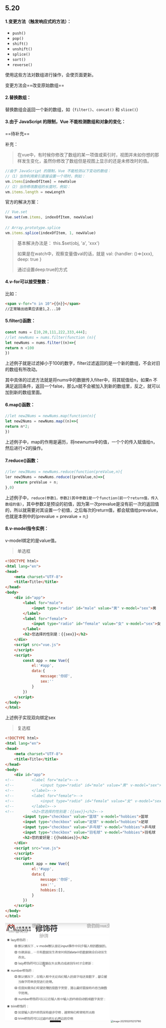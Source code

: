 ## 5.20

#### 1.变更方法（触发响应式的方法）：

- `push()`
- `pop()`
- `shift()`
- `unshift()`
- `splice()`
- `sort()`
- `reverse()`

使用这些方法对数组进行操作，会使页面更新。

变更方法会==改变原始数组==



#### 2.替换数组：

替换数组会返回一个新的数组，如（`filter()`、`concat()` 和 `slice()`）



#### 3.由于 JavaScript 的限制，Vue **不能检测**数组和对象的变化：

==待补充==

补充：

> 在vue中，有时候你修改了数组的某一项值或索引时，视图并未如你想的那样发生变化，虽然你修改了数组但是视图上显示的还是未修改时的值。

```js
//由于 JavaScript 的限制，Vue 不能检测以下变动的数组：
//（1）当你利用索引直接设置一个项时，例如：
vm.items[indexOfItem] = newValue
//（2）当你修改数组的长度时，例如：
vm.items.length = newLength
```

官方的解决方案：

```js
// Vue.set
Vue.set(vm.items, indexOfItem, newValue)

// Array.prototype.splice
vm.items.splice(indexOfItem, 1, newValue)
```

> 基本解决办法是： this.$set(obj, 'a', 'xxx')
>
> 如果是在watch中，观察变量值val的话，就是 val: {handler: ()=>{xxx}, deep: true }
>
> 通过设置deep:true的方式

#### 4.v-for可以接受整数：

比如：

```html
<span v-for="n in 10">{{n}}</span>
//正常输出结果应该是1,2...10
```



#### 5.filter()函数：

```js
const nums = [10,20,111,222,333,444];
//let newNums = nums.filter(function (n){
let newNums = nums.filter((n)=>{
return n <100
})
```

上述例子就是过滤掉小于100的数字，filter过滤返回的是一个新的数组，不会对旧的数组有所改动。

其中具体的过滤方法就是将nums中的数据传入filter中，将其赋值给n，如果n 不满足返回条件，返回一个false，那么n就不会被加入到新的数组里，反之，就可以加到新的数组里面。



#### 6.map()函数：

```js
//let new2Nums = newNums.map(function(n){
let new2Nums = newNums.map((n)=>{
return n*2;
})
```

上述例子中，map的作用是遍历，将newnums中的值，一个个的传入赋值给n，然后进行×2的操作。



#### 7.reduce()函数：

```js
//ler new3Nums = newNums.reduce(function(preValue,n){
ler new3Nums = newNums.reduce((preValue,n)=>{
	return preValue + n;
},0)
```

上述例子中，`reduce(参数1，参数2)其中参数1是一个function(前一个return值，传入数组的值)`，其中参数2是预设的初值，因为第一次prevalue是没有前一次的返回值的，所以就需要对其设置一个初值，之后每次的return值，都会赋值给prevalue，也就是本例中的(prevalue = prevalue + n;)



#### 8.v-model指令实例：

v-model绑定的是value值。

> 单选框

```html
<!DOCTYPE html>
<html lang="en">
<head>
    <meta charset="UTF-8">
    <title>Title</title>
</head>
<body>
    <div id="app">
        <label for="male">
            <input type="radio" id="male" value="男" v-model="sex">男
        </label>
        <label for="female">
            <input type="radio" id="female" value="女" v-model="sex">女
        </label>
        <h2>您选择的性别是：{{sex}}</h2>
    </div>
    <script src="vue.js">
    </script>
    <script>
        const app = new Vue({
            el:'#app',
            data:{
                message:'你好',
                sex:''
            }
        })
    </script>
</body>
</html>
```

上述例子实现双向绑定sex

> 复选框

```html
<!DOCTYPE html>
<html lang="en">
<head>
    <meta charset="UTF-8">
    <title>Title</title>
</head>
<body>
    <div id="app">
<!--        <label for="male">-->
<!--            <input type="radio" id="male" value="男" v-model="sex">男-->
<!--        </label>-->
<!--        <label for="female">-->
<!--            <input type="radio" id="female" value="女" v-model="sex">女-->
<!--        </label>-->
<!--        <h2>您选择的性别是：{{sex}}</h2>-->
        <input type="checkbox" value="篮球" v-model="hobbies">篮球
        <input type="checkbox" value="足球" v-model="hobbies">足球
        <input type="checkbox" value="乒乓球" v-model="hobbies">乒乓球
        <input type="checkbox" value="羽毛球" v-model="hobbies">羽毛球
        <h2>您的爱好是：{{hobbies}}</h2>
    </div>
    <script src="vue.js">
    </script>
    <script>
        const app = new Vue({
            el:'#app',
            data:{
                message:'你好',
                sex:'',
                hobbies:[],
            }
        })
    </script>
</body>
</html>
```

<img src="../../img/image-20210520152021154.png" alt="image-20210520152021154" style="zoom: 33%;" />

<img src="C:\Users\gjm\AppData\Roaming\Typora\typora-user-images\image-20210520152137193.png" alt="image-20210520152137193" style="zoom:50%;" />